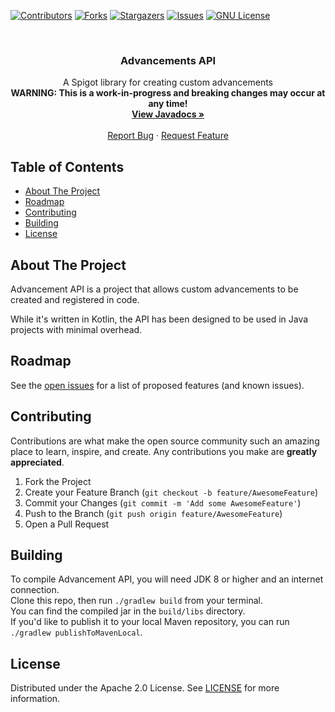[![Contributors][contributors-shield]][contributors-url]
[![Forks][forks-shield]][forks-url]
[![Stargazers][stars-shield]][stars-url]
[![Issues][issues-shield]][issues-url]
[![GNU License][license-shield]][license-url]




<!-- PROJECT LOGO -->
<br />
<p style="text-align: center;">
  <!-- <a href="https://github.com/Insprill/advancements-api">
     <img src="logo.png" alt="Logo" width="500" height="500">
  </a> -->

<h3 align="center">Advancements API</h3>

  <p style="text-align: center;">
    A Spigot library for creating custom advancements
    <br />
    <b>WARNING: This is a work-in-progress and breaking changes may occur at any time!</b>
    <br />
    <a href="https://javadoc.io/doc/net.insprill/advancements-api"><strong>View Javadocs »</strong></a>
    <br />
    <br />
    <a href="https://github.com/Insprill/advancements-api/issues">Report Bug</a>
    ·
    <a href="https://github.com/Insprill/advancements-api/issues">Request Feature</a>
  </p>




<!-- TABLE OF CONTENTS -->

## Table of Contents

* [About The Project](#about-the-project)
* [Roadmap](#roadmap)
* [Contributing](#contributing)
* [Building](#building)
* [License](#license)




<!-- ABOUT THE PROJECT -->

## About The Project

Advancement API is a project that allows custom advancements to be created and registered in code.  

While it's written in Kotlin, the API has been designed to be used in Java projects with minimal overhead.




<!-- ROADMAP -->

## Roadmap

See the [open issues](https://github.com/Insprill/advancements-api/issues) for a list of proposed features (and known issues).




<!-- CONTRIBUTING -->

## Contributing

Contributions are what make the open source community such an amazing place to learn, inspire, and create. Any
contributions you make are **greatly appreciated**.

1. Fork the Project
2. Create your Feature Branch (`git checkout -b feature/AwesomeFeature`)
3. Commit your Changes (`git commit -m 'Add some AwesomeFeature'`)
4. Push to the Branch (`git push origin feature/AwesomeFeature`)
5. Open a Pull Request




<!-- BUILDING -->

## Building

To compile Advancement API, you will need JDK 8 or higher and an internet connection.  
Clone this repo, then run `./gradlew build` from your terminal.  
You can find the compiled jar in the `build/libs` directory.  
If you'd like to publish it to your local Maven repository, you can run `./gradlew publishToMavenLocal`.




<!-- LICENSE -->

## License

Distributed under the Apache 2.0 License. See [LICENSE][license-url] for more information.




<!-- MARKDOWN LINKS & IMAGES -->
<!-- https://www.markdownguide.org/basic-syntax/#reference-style-links -->

[contributors-shield]: https://img.shields.io/github/contributors/Insprill/advancements-api.svg?style=for-the-badge
[contributors-url]: https://github.com/Insprill/advancements-api/graphs/contributors
[forks-shield]: https://img.shields.io/github/forks/Insprill/advancements-api.svg?style=for-the-badge
[forks-url]: https://github.com/Insprill/advancements-api/network/members
[stars-shield]: https://img.shields.io/github/stars/Insprill/advancements-api.svg?style=for-the-badge
[stars-url]: https://github.com/Insprill/advancements-api/stargazers
[issues-shield]: https://img.shields.io/github/issues/Insprill/advancements-api.svg?style=for-the-badge
[issues-url]: https://github.com/Insprill/advancements-api/issues
[license-shield]: https://img.shields.io/github/license/Insprill/advancements-api.svg?style=for-the-badge
[license-url]: https://github.com/Insprill/advancements-api/blob/master/LICENSE
